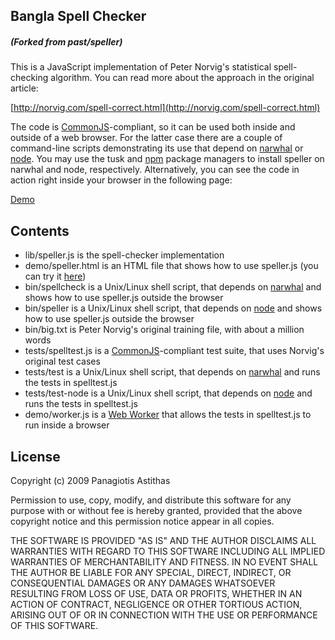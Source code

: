 ## Bangla Spell Checker
##### (Forked from past/speller)

This is a JavaScript implementation of Peter Norvig's statistical spell-checking
algorithm. You can read more about the approach in the original article:

[http://norvig.com/spell-correct.html](http://norvig.com/spell-correct.html)

The code is [CommonJS](http://commonjs.org/)-compliant, so it can be
used both inside and outside of a web browser. For the latter case there are a
couple of command-line scripts demonstrating its use that depend on
[narwhal](http://narwhaljs.org/) or [node](http://nodejs.org/). You may use the
tusk and [npm](http://npmjs.org) package managers to install speller on narwhal
and node, respectively. Alternatively, you can see the code in action right
inside your browser in the following page:

[Demo](https://tareqnewazshahriar.github.io/Bangla-Spell-Checker/demo)

Contents
--------

* lib/speller.js is the spell-checker implementation 
* demo/speller.html is an HTML file that shows how to use speller.js (you can try it [here](http://past.github.com/speller/))
* bin/spellcheck is a Unix/Linux shell script, that depends on [narwhal](http://narwhaljs.org/) and shows how to use speller.js outside the browser
* bin/speller is a Unix/Linux shell script, that depends on [node](http://nodejs.org/) and shows how to use speller.js outside the browser
* bin/big.txt is Peter Norvig's original training file, with about a million words
* tests/spelltest.js is a [CommonJS](http://commonjs.org/)-compliant test suite, that uses Norvig's original test cases
* tests/test is a Unix/Linux shell script, that depends on [narwhal](http://narwhaljs.org/) and runs the tests in spelltest.js
* tests/test-node is a Unix/Linux shell script, that depends on [node](http://nodejs.org/) and runs the tests in spelltest.js
* demo/worker.js is a [Web Worker](http://www.whatwg.org/specs/web-workers/current-work/) that allows the tests in spelltest.js to run inside a browser

License
-------

Copyright (c) 2009 Panagiotis Astithas

Permission to use, copy, modify, and distribute this software for any
purpose with or without fee is hereby granted, provided that the above
copyright notice and this permission notice appear in all copies.

THE SOFTWARE IS PROVIDED "AS IS" AND THE AUTHOR DISCLAIMS ALL WARRANTIES
WITH REGARD TO THIS SOFTWARE INCLUDING ALL IMPLIED WARRANTIES OF
MERCHANTABILITY AND FITNESS. IN NO EVENT SHALL THE AUTHOR BE LIABLE FOR
ANY SPECIAL, DIRECT, INDIRECT, OR CONSEQUENTIAL DAMAGES OR ANY DAMAGES
WHATSOEVER RESULTING FROM LOSS OF USE, DATA OR PROFITS, WHETHER IN AN
ACTION OF CONTRACT, NEGLIGENCE OR OTHER TORTIOUS ACTION, ARISING OUT OF
OR IN CONNECTION WITH THE USE OR PERFORMANCE OF THIS SOFTWARE.
